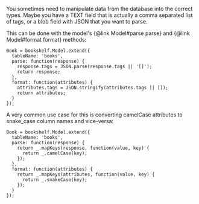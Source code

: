 You sometimes need to manipulate data from the database into the correct types.
Maybe you have a TEXT field that is actually a comma separated list of tags, or a blob field with JSON that you want to
parse.

This can be done with the model's {@link Model#parse parse} and {@link Model#format format}
methods:

    Book = bookshelf.Model.extend({
      tableName: 'books',
      parse: function(response) {
        response.tags = JSON.parse(response.tags || '[]');
        return response;
      },
      format: function(attributes) {
        attributes.tags = JSON.stringify(attributes.tags || []);
        return attributes;
      }
    });

A very common use case for this is converting camelCase attributes to snake_case column names and vice-versa:

    Book = bookshelf.Model.extend({
      tableName: 'books',
      parse: function(response) {
        return _.mapKeys(response, function(value, key) {
          return _.camelCase(key);
        });
      },
      format: function(attributes) {
        return _.mapKeys(attributes, function(value, key) {
          return _.snakeCase(key);
        });
      }
    });
